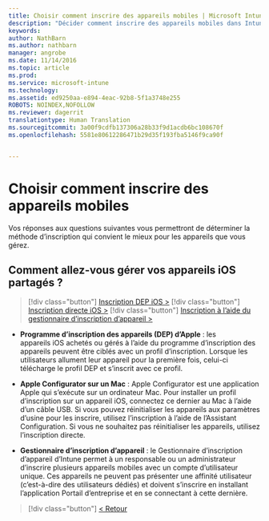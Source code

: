 ```yaml
---
title: Choisir comment inscrire des appareils mobiles | Microsoft Intune
description: "Décider comment inscrire des appareils mobiles dans Intune en répondant à quelques questions simples"
keywords: 
author: NathBarn
ms.author: nathbarn
manager: angrobe
ms.date: 11/14/2016
ms.topic: article
ms.prod: 
ms.service: microsoft-intune
ms.technology: 
ms.assetid: ed9250aa-e894-4eac-92b8-5f1a3748e255
ROBOTS: NOINDEX,NOFOLLOW
ms.reviewer: dagerrit
translationtype: Human Translation
ms.sourcegitcommit: 3a00f9cdfb137306a28b33f9d1acdb6bc108670f
ms.openlocfilehash: 5581e80612286471b29d35f193fba5146f9ca90f


---
```

# <a name="choose-how-to-enroll-mobile-devices"></a>Choisir comment inscrire des appareils mobiles

Vos réponses aux questions suivantes vous permettront de déterminer la méthode d’inscription qui convient le mieux pour les appareils que vous gérez.


## <a name="how-will-you-manage-shared-ios-devices"></a>**Comment allez-vous gérer vos appareils iOS partagés ?**

  > [!div class="button"]
  [Inscription DEP iOS >](/intune/deploy-use/ios-device-enrollment-program-in-microsoft-intune)
  > [!div class="button"]
  [Inscription directe iOS >](/intune/deploy-use/ios-direct-enrollment-in-microsoft-intune)
  > [!div class="button"]
  [Inscription à l’aide du gestionnaire d’inscription d’appareil >](/intune/deploy-use/enroll-corporate-owned-devices-with-the-device-enrollment-manager-in-microsoft-intune)

  - **Programme d’inscription des appareils (DEP) d’Apple** : les appareils iOS achetés ou gérés à l’aide du programme d’inscription des appareils peuvent être ciblés avec un profil d’inscription. Lorsque les utilisateurs allument leur appareil pour la première fois, celui-ci télécharge le profil DEP et s’inscrit avec ce profil.

  - **Apple Configurator sur un Mac** : Apple Configurator est une application Apple qui s’exécute sur un ordinateur Mac. Pour installer un profil d’inscription sur un appareil iOS, connectez ce dernier au Mac à l’aide d’un câble USB. Si vous pouvez réinitialiser les appareils aux paramètres d’usine pour les inscrire, utilisez l’inscription à l’aide de l’Assistant Configuration. Si vous ne souhaitez pas réinitialiser les appareils, utilisez l’inscription directe.

  - **Gestionnaire d’inscription d’appareil** : le Gestionnaire d’inscription d’appareil d’Intune permet à un responsable ou un administrateur d’inscrire plusieurs appareils mobiles avec un compte d’utilisateur unique. Ces appareils ne peuvent pas présenter une affinité utilisateur (c’est-à-dire des utilisateurs dédiés) et doivent s’inscrire en installant l’application Portail d’entreprise et en se connectant à cette dernière.

  > [!div class="button"]
  [< Retour](choose-how-to-enroll-devices3.md)



<!--HONumber=Nov16_HO3-->


